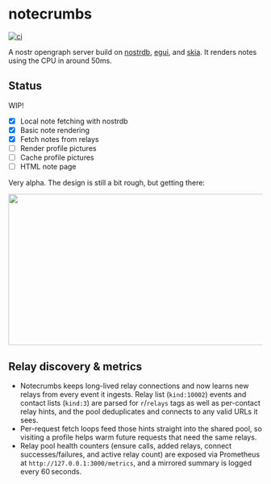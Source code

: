 
# notecrumbs

[![ci](https://github.com/damus-io/notecrumbs/actions/workflows/rust.yml/badge.svg)](https://github.com/damus-io/notecrumbs/actions)

A nostr opengraph server build on [nostrdb][nostrdb], [egui][egui], and
[skia][egui-skia]. It renders notes using the CPU in around 50ms.

[nostrdb]: https://github.com/damus-io/nostrdb
[egui]: https://github.com/emilk/egui
[egui-skia]: https://github.com/lucasmerlin/egui_skia


## Status

WIP!

- [x] Local note fetching with nostrdb 
- [x] Basic note rendering
- [x] Fetch notes from relays
- [ ] Render profile pictures
- [ ] Cache profile pictures
- [ ] HTML note page

Very alpha. The design is still a bit rough, but getting there:

<img style="width: 600px; height: 300px" src="https://damus.io/nevent1qqstj0wgdgplzypp5fjlg5vdr9mcex5me7elhcvh2trk0836y69q9cgsn6gzr.png">

## Relay discovery & metrics

- Notecrumbs keeps long-lived relay connections and now learns new relays from every event it ingests. Relay list (`kind:10002`) events and contact lists (`kind:3`) are parsed for `r`/`relays` tags as well as per-contact relay hints, and the pool deduplicates and connects to any valid URLs it sees.
- Per-request fetch loops feed those hints straight into the shared pool, so visiting a profile helps warm future requests that need the same relays.
- Relay pool health counters (ensure calls, added relays, connect successes/failures, and active relay count) are exposed via Prometheus at `http://127.0.0.1:3000/metrics`, and a mirrored summary is logged every 60 seconds.
